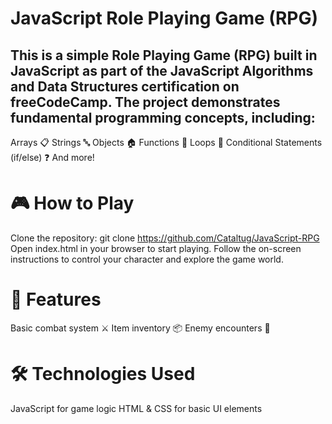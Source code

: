# JavaScript Role Playing Game (RPG)
## This is a simple Role Playing Game (RPG) built in JavaScript as part of the JavaScript Algorithms and Data Structures certification on freeCodeCamp. The project demonstrates fundamental programming concepts, including:

Arrays 📋
Strings 🔤
Objects 🏠
Functions 🔧
Loops 🔄
Conditional Statements (if/else) ❓
And more!


# 🎮 How to Play
Clone the repository:
git clone https://github.com/Cataltug/JavaScript-RPG
Open index.html in your browser to start playing.
Follow the on-screen instructions to control your character and explore the game world.

# 🚀 Features
Basic combat system ⚔️
Item inventory 📦
Enemy encounters 👹


# 🛠 Technologies Used
JavaScript for game logic
HTML & CSS for basic UI elements
